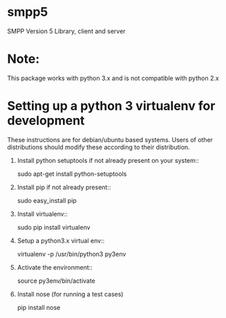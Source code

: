 smpp5
=====

SMPP Version 5 Library, client and server

Note:
=====

This package works with python 3.x and is not compatible with python 2.x

Setting up a python 3 virtualenv for development
=================================================

These instructions are for debian/ubuntu based systems. Users of other distributions should modify these according
to their distribution.

1. Install python setuptools if not already present on your system::

    sudo apt-get install python-setuptools

2. Install pip if not already present::

    sudo easy_install pip

3. Install virtualenv::

    sudo pip install virtualenv

4. Setup a python3.x virtual env::

    virtualenv -p /usr/bin/python3 py3env

5. Activate the environment::

    source py3env/bin/activate

6. Install nose (for running a test cases)

    pip install nose
